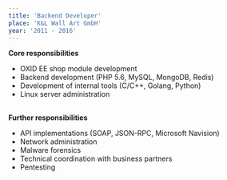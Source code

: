 ```yaml
---
title: 'Backend Developer'
place: 'K&L Wall Art GmbH'
year: '2011 - 2016'
---
```


**Core responsibilities**
* OXID EE shop module development
* Backend development (PHP 5.6, MySQL, MongoDB, Redis)
* Development of internal tools (C/C++, Golang, Python)
* Linux server administration
##

**Further responsibilities**
* API implementations (SOAP, JSON-RPC, Microsoft Navision)
* Network administration
* Malware forensics
* Technical coordination with business partners
* Pentesting